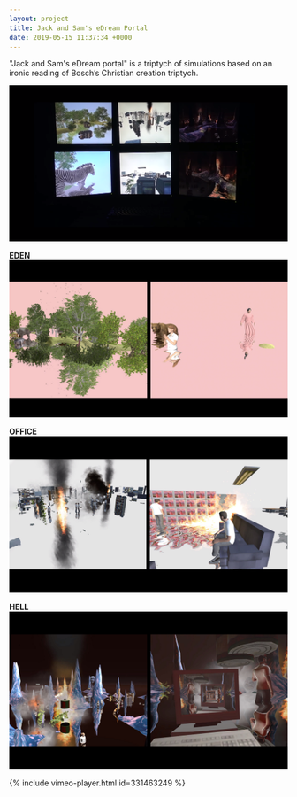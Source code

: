 ```yaml
---
layout: project
title: Jack and Sam's eDream Portal
date: 2019-05-15 11:37:34 +0000
---
```



"Jack and Sam's eDream portal" is a triptych of simulations based on an ironic reading of Bosch’s Christian creation triptych. 


![](/assets/thesis/5.png)

**EDEN**
![](/assets/thesis/3.jpg)

**OFFICE**
![](/assets/thesis/4.jpg)

**HELL**
![](/assets/thesis/2.jpg)


{% include vimeo-player.html id=331463249 %}